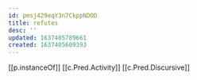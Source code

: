 ```yaml
---
id: pmsj429eqY3n7CkppNDOD
title: refutes
desc: ''
updated: 1637405789661
created: 1637405609393
---
```



[[p.instanceOf]] [[c.Pred.Activity]] [[c.Pred.Discursive]]
